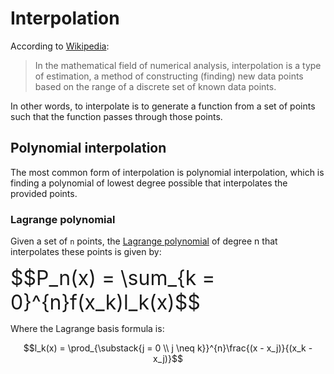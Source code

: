 # Interpolation

According to [Wikipedia](https://en.wikipedia.org/wiki/Interpolation):

> In the mathematical field of numerical analysis, interpolation is a type of
> estimation, a method of constructing (finding) new data points based on the
> range of a discrete set of known data points.

In other words, to interpolate is to generate a function from a set of points
such that the function passes through those points.

## Polynomial interpolation

The most common form of interpolation is polynomial interpolation, which is
finding a polynomial of lowest degree possible that interpolates the provided
points.

### Lagrange polynomial

Given a set of `n` points, the
[Lagrange polynomial](https://en.wikipedia.org/wiki/Lagrange_polynomial) of
degree n that interpolates these points is given by:

<span style="font-size:2rem;">
$$P_n(x) = \sum_{k = 0}^{n}f(x_k)l_k(x)$$
</span>

Where the Lagrange basis formula is:

$$l_k(x) = \prod_{\substack{j = 0 \\ j \neq k}}^{n}\frac{(x - x_j)}{(x_k - x_j)}$$
